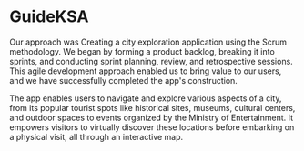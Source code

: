 # GuideKSA
 Our approach was Creating a city exploration application using the Scrum methodology. We began by forming a product backlog, breaking it into sprints, and conducting sprint planning, review, and retrospective sessions. This agile development approach enabled us to bring value to our users, and we have successfully completed the app's construction. 

The app enables users to navigate and explore various aspects of a city, from its popular tourist spots like historical sites, museums, cultural centers, and outdoor spaces to events organized by the Ministry of Entertainment. It empowers visitors to virtually discover these locations before embarking on a physical visit, all through an interactive map.
